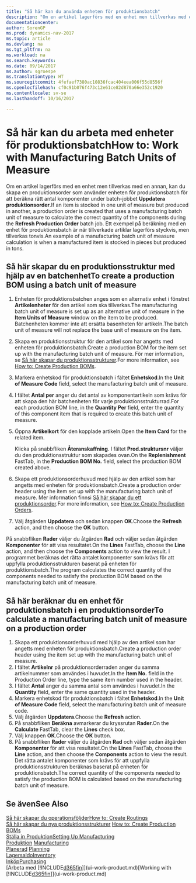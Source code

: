 ```yaml
---
title: "Så här kan du använda enheten för produktionsbatch"
description: "Om en artikel lagerförs med en enhet men tillverkas med en annan, måste produktionsordern använda en enhet för produktionsbatch för att beräkna rätt antal komponenter. Ett exempel på beräkning med en enhet för produktionsbatch är när tillverkade artiklar lagerförs styckvis, men tillverkas tonvis."
documentationcenter: 
author: SorenGP
ms.prod: dynamics-nav-2017
ms.topic: article
ms.devlang: na
ms.tgt_pltfrm: na
ms.workload: na
ms.search.keywords: 
ms.date: 09/14/2017
ms.author: sgroespe
ms.translationtype: HT
ms.sourcegitcommit: 4fefaef7380ac10836fcac404eea006f55d8556f
ms.openlocfilehash: cf0c91b076f473c12e61ce82d870a66e352c1920
ms.contentlocale: sv-se
ms.lasthandoff: 10/16/2017

---
```

# <a name="how-to-work-with-manufacturing-batch-units-of-measure"></a><span data-ttu-id="81221-104">Så här kan du arbeta med enheter för produktionsbatch</span><span class="sxs-lookup"><span data-stu-id="81221-104">How to: Work with Manufacturing Batch Units of Measure</span></span>
<span data-ttu-id="81221-105">Om en artikel lagerförs med en enhet men tillverkas med en annan, kan du skapa en produktionsorder som använder enheten för produktionsbatch för att beräkna rätt antal komponenter under batch-jobbet **Uppdatera produktionsorder**.</span><span class="sxs-lookup"><span data-stu-id="81221-105">If an item is stocked in one unit of measure but produced in another, a production order is created that uses a manufacturing batch unit of measure to calculate the correct quantity of the components during the **Refresh Production Order** batch job.</span></span> <span data-ttu-id="81221-106">Ett exempel på beräkning med en enhet för produktionsbatch är när tillverkade artiklar lagerförs styckvis, men tillverkas tonvis.</span><span class="sxs-lookup"><span data-stu-id="81221-106">An example of a manufacturing batch unit of measure calculation is when a manufactured item is stocked in pieces but produced in tons.</span></span>  

## <a name="to-create-a-production-bom-using-a-batch-unit-of-measure"></a><span data-ttu-id="81221-107">Så här skapar du en produktionsstruktur med hjälp av en batchenhet</span><span class="sxs-lookup"><span data-stu-id="81221-107">To create a production BOM using a batch unit of measure</span></span>  
1.  <span data-ttu-id="81221-108">Enheten för produktionsbatchen anges som en alternativ enhet i fönstret **Artikelenheter** för den artikel som ska tillverkas.</span><span class="sxs-lookup"><span data-stu-id="81221-108">The manufacturing batch unit of measure is set up as an alternative unit of measure in the **Item Units of Measure** window on the item to be produced.</span></span> <span data-ttu-id="81221-109">Batchenheten kommer inte att ersätta basenheten för artikeln.</span><span class="sxs-lookup"><span data-stu-id="81221-109">The batch unit of measure will not replace the base unit of measure on the item.</span></span>  
2.  <span data-ttu-id="81221-110">Skapa en produktionsstruktur för den artikel som har angetts med enheten för produktionsbatch.</span><span class="sxs-lookup"><span data-stu-id="81221-110">Create a production BOM for the item set up with the manufacturing batch unit of measure.</span></span> <span data-ttu-id="81221-111">För mer information, se [Så här skapar du produktionsstrukturer](production-how-to-create-production-boms.md).</span><span class="sxs-lookup"><span data-stu-id="81221-111">For more information, see [How to: Create Production BOMs](production-how-to-create-production-boms.md).</span></span>  
3.  <span data-ttu-id="81221-112">Markera enhetskod för produktionsbatch i fältet **Enhetskod**.</span><span class="sxs-lookup"><span data-stu-id="81221-112">In the **Unit of Measure Code** field, select the manufacturing batch unit of measure.</span></span>  
4.  <span data-ttu-id="81221-113">I fältet **Antal per** anger du det antal av komponentartikeln som krävs för att skapa den här batchenheten för varje produktionsstrukturrad.</span><span class="sxs-lookup"><span data-stu-id="81221-113">For each production BOM line, in the **Quantity Per** field, enter the quantity of this component item that is required to create this batch unit of measure.</span></span>  
5.  <span data-ttu-id="81221-114">Öppna **Artikelkort** för den kopplade artikeln.</span><span class="sxs-lookup"><span data-stu-id="81221-114">Open the **Item Card** for the related item.</span></span>  

    <span data-ttu-id="81221-115">Klicka på snabbfliken **Återanskaffning**. I fältet **Prod.struktursnr** väljer du den produktionsstruktur som skapades ovan.</span><span class="sxs-lookup"><span data-stu-id="81221-115">On the **Replenishment** FastTab, in the **Production BOM No.** field, select the production BOM created above.</span></span>  
6.  <span data-ttu-id="81221-116">Skapa ett produktionsorderhuvud med hjälp av den artikel som har angetts med enheten för produktionsbatch.</span><span class="sxs-lookup"><span data-stu-id="81221-116">Create a production order header using the item set up with the manufacturing batch unit of measure.</span></span> <span data-ttu-id="81221-117">Mer information finnsi [Så här skapar du ett produktionsorder](production-how-to-create-production-orders.md).</span><span class="sxs-lookup"><span data-stu-id="81221-117">For more information, see [How to: Create Production Orders](production-how-to-create-production-orders.md).</span></span>  
7.  <span data-ttu-id="81221-118">Välj åtgärden **Uppdatera** och sedan knappen **OK**.</span><span class="sxs-lookup"><span data-stu-id="81221-118">Choose the **Refresh** action, and then choose  the **OK** button.</span></span>  

<span data-ttu-id="81221-119">På snabbfliken **Rader** väljer du åtgärden **Rad** och väljer sedan åtgärden **Komponenter** för att visa resultatet.</span><span class="sxs-lookup"><span data-stu-id="81221-119">On the **Lines** FastTab, choose the **Line** action, and then choose the **Components** action to view the result.</span></span> <span data-ttu-id="81221-120">I programmet beräknas det rätta antalet komponenter som krävs för att uppfylla produktionsstrukturen baserat på enheten för produktionsbatch.</span><span class="sxs-lookup"><span data-stu-id="81221-120">The program calculates the correct quantity of the components needed to satisfy the production BOM based on the manufacturing batch unit of measure.</span></span>  

## <a name="to-calculate-a-manufacturing-batch-unit-of-measure-on-a-production-order"></a><span data-ttu-id="81221-121">Så här beräknar du en enhet för produktionsbatch i en produktionsorder</span><span class="sxs-lookup"><span data-stu-id="81221-121">To calculate a manufacturing batch unit of measure on a production order</span></span>  
1.  <span data-ttu-id="81221-122">Skapa ett produktionsorderhuvud med hjälp av den artikel som har angetts med enheten för produktionsbatch.</span><span class="sxs-lookup"><span data-stu-id="81221-122">Create a production order header using the item set up with the manufacturing batch unit of measure.</span></span>  
2.  <span data-ttu-id="81221-123">I fältet **Artikelnr** på produktionsorderraden anger du samma artikelnummer som användes i huvudet.</span><span class="sxs-lookup"><span data-stu-id="81221-123">In the **Item No.** field in the Production Order line, type the same item number used in the header.</span></span>  
3.  <span data-ttu-id="81221-124">I fältet **Antal** anger du samma antal som användes i huvudet.</span><span class="sxs-lookup"><span data-stu-id="81221-124">In the **Quantity** field, enter the same quantity used in the header.</span></span>  
4.  <span data-ttu-id="81221-125">Markera enhetskod för produktionsbatch i fältet **Enhetskod**.</span><span class="sxs-lookup"><span data-stu-id="81221-125">In the **Unit of Measure Code** field, select the manufacturing batch unit of measure code.</span></span>  
5.  <span data-ttu-id="81221-126">Välj åtgärden **Uppdatera**.</span><span class="sxs-lookup"><span data-stu-id="81221-126">Choose the **Refresh** action.</span></span>
6.  <span data-ttu-id="81221-127">På snabbfliken **Beräkna** avmarkerar du kryssrutan **Rader**.</span><span class="sxs-lookup"><span data-stu-id="81221-127">On the **Calculate** FastTab, clear the **Lines** check box.</span></span>  
7.  <span data-ttu-id="81221-128">Välj knappen **OK**.</span><span class="sxs-lookup"><span data-stu-id="81221-128">Choose the **OK** button.</span></span>  
8.  <span data-ttu-id="81221-129">På snabbfliken **Rader** väljer du åtgärden **Rad** och väljer sedan åtgärden **Komponenter** för att visa resultatet.</span><span class="sxs-lookup"><span data-stu-id="81221-129">On the **Lines** FastTab, choose the **Line** action, and then choose the **Components** action to view the result.</span></span> <span data-ttu-id="81221-130">Det rätta antalet komponenter som krävs för att uppfylla produktionsstrukturen beräknas baserat på enheten för produktionsbatch.</span><span class="sxs-lookup"><span data-stu-id="81221-130">The correct quantity of the components needed to satisfy the production BOM is calculated based on the manufacturing batch unit of measure.</span></span>  

## <a name="see-also"></a><span data-ttu-id="81221-131">Se även</span><span class="sxs-lookup"><span data-stu-id="81221-131">See Also</span></span>  
[<span data-ttu-id="81221-132">Så här skapar du operationsföljder</span><span class="sxs-lookup"><span data-stu-id="81221-132">How to: Create Routings</span></span>](production-how-to-create-routings.md)  
<span data-ttu-id="81221-133">[Så här skapar du nya produktionsstrukturer](production-how-to-create-production-boms.md)   </span><span class="sxs-lookup"><span data-stu-id="81221-133">[How to: Create Production BOMs](production-how-to-create-production-boms.md)   </span></span>  
[<span data-ttu-id="81221-134">Ställa in Produktion</span><span class="sxs-lookup"><span data-stu-id="81221-134">Setting Up Manufacturing</span></span>](production-configure-production-processes.md)  
<span data-ttu-id="81221-135">[Produktion](production-manage-manufacturing.md)  </span><span class="sxs-lookup"><span data-stu-id="81221-135">[Manufacturing](production-manage-manufacturing.md)  </span></span>  
<span data-ttu-id="81221-136">[Planerad](production-planning.md) </span><span class="sxs-lookup"><span data-stu-id="81221-136">[Planning](production-planning.md) </span></span>  
[<span data-ttu-id="81221-137">Lagersaldo</span><span class="sxs-lookup"><span data-stu-id="81221-137">Inventory</span></span>](inventory-manage-inventory.md)  
[<span data-ttu-id="81221-138">Inköp</span><span class="sxs-lookup"><span data-stu-id="81221-138">Purchasing</span></span>](purchasing-manage-purchasing.md)  
<span data-ttu-id="81221-139">[Arbeta med [!INCLUDE[d365fin](includes/d365fin_md.md)]](ui-work-product.md)</span><span class="sxs-lookup"><span data-stu-id="81221-139">[Working with [!INCLUDE[d365fin](includes/d365fin_md.md)]](ui-work-product.md)</span></span>  

